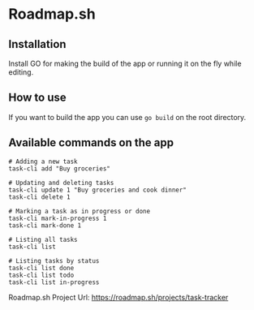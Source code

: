 # Roadmap.sh

## Installation

Install GO for making the build of the app or running it on the fly while editing. 

## How to use

If you want to build the app you can use `go build` on the root directory.


## Available commands on the app
```shell
# Adding a new task
task-cli add "Buy groceries"

# Updating and deleting tasks
task-cli update 1 "Buy groceries and cook dinner"
task-cli delete 1

# Marking a task as in progress or done
task-cli mark-in-progress 1
task-cli mark-done 1

# Listing all tasks
task-cli list

# Listing tasks by status
task-cli list done
task-cli list todo
task-cli list in-progress
```

Roadmap.sh Project Url: https://roadmap.sh/projects/task-tracker
